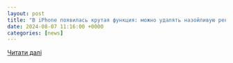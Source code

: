 ```yaml
---
layout: post
title: "В iPhone появилась крутая функция: можно удалять назойливую рекламу «по щелчку»"
date: 2024-08-07 11:16:00 +0000
categories: [news]
---
```


[Читати далі](https://www.unian.net/techno/software/ios-18-chto-novogo-apple-dobavila-neobychnyy-blokirovshchik-reklamy-12720483.html)
